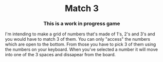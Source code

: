 <h1 align = "center"> Match 3 </h1>

<h3 align = "center"> This is a work in progress game </h3>

I'm intending to make a grid of numbers that's made of 1's, 2's and 3's and you would have to match 3 of them. You can only "access" the numbers which are open to the
bottom. From those you have to pick 3 of them using the numbers on your keyboard. When you've selected a number it will move into one of the 3 spaces and dissapear from
the board.
